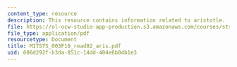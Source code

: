 ```yaml
---
content_type: resource
description: This resource contains information related to aristotle.
file: https://ol-ocw-studio-app-production.s3.amazonaws.com/courses/sts-003-the-rise-of-modern-science-fall-2010/606d292fb3da851c14dd404e6b04b1e3_MITSTS_003F10_read02_aris.pdf
file_type: application/pdf
resourcetype: Document
title: MITSTS_003F10_read02_aris.pdf
uid: 606d292f-b3da-851c-14dd-404e6b04b1e3
---
```

